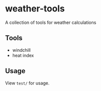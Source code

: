 # weather-tools

A collection of tools for weather calculations

## Tools

* windchill
* heat index

## Usage

View `test/` for usage.
